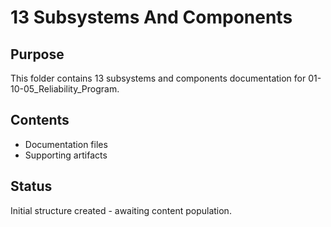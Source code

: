 # 13 Subsystems And Components

## Purpose
This folder contains 13 subsystems and components documentation for 01-10-05_Reliability_Program.

## Contents
- Documentation files
- Supporting artifacts

## Status
Initial structure created - awaiting content population.
